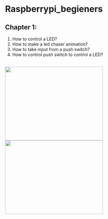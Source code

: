 # Raspberrypi_begieners

## Chapter 1:
1. How to control a LED?
2. How to make a led chaser animation?
3. How to take input from a push switch?
4. How to control push switch to control a LED?
</br>
<img src="https://github.com/deepayannandy/Raspberrypi_begieners/blob/master/outputs/2led_animation.gif" width="320" height="240" />  
<img src="https://github.com/deepayannandy/Raspberrypi_begieners/blob/master/outputs/led_blink.gif" width="320" height="240" /> 


